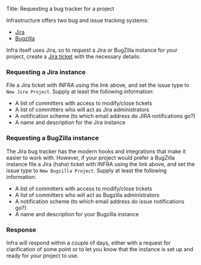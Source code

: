Title: Requesting a bug tracker for a project

Infrastructure offers two bug and issue tracking systems:

  - <a href="https://issues.apache.org/jira/" target="_blank">Jira</a>
  - <a href="https://issues.apache.org/bugzilla/" target="_blank">Bugzilla</a>
  
Infra itself uses Jira, so to request a Jira or BugZilla instance for your project, create a <a href="https://issues.apache.org/jira/browse/INFRA" target="_blank">Jira ticket</a> with the necessary details:

### Requesting a Jira instance ###

File a Jira ticket with INFRA using the link above, and set the issue type to `New Jira Project`. Supply at least the following information:

  - A list of committers with access to modify/close tickets
  - A list of committers who will act as Jira administrators
  - A notification scheme (to which email address do JIRA notifications go?)
  - A name and description for the Jira instance

### Requesting a BugZilla instance ###

The Jira bug tracker has the modern hooks and integrations that make it easier to work with. However, if your project would prefer a BugZilla instance file a Jira (haha) ticket with INFRA using the link above, and set the issue type to `New Bugzilla Project`. Supply at least the following information:

  - A list of committers with access to modify/close tickets
  - A list of committers who will act as Bugzilla administrators
  - A notification scheme (to which email address do issue notifications go?)
  - A name and description for your Bugzilla instance
  
### Response ###

Infra will respond within a couple of days, either with a request for clarification of some point or to let you know that the instance is set up and ready for your project to use.
